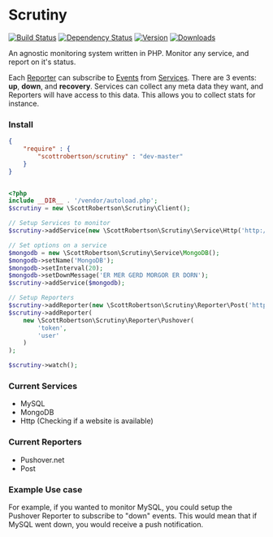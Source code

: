 Scrutiny
=======

[![Build Status](https://travis-ci.org/scottrobertson/scrutiny.png?branch=master)](https://travis-ci.org/scottrobertson/scrutiny)
[![Dependency Status](https://www.versioneye.com/user/projects/52111318632bac39a200ac50/badge.png)](https://www.versioneye.com/user/projects/52111318632bac39a200ac50)
[![Version](https://poser.pugx.org/scottrobertson/scrutiny/version.png)](https://packagist.org/packages/scottrobertson/scrutiny)
[![Downloads](https://poser.pugx.org/scottrobertson/scrutiny/d/total.png)](https://packagist.org/packages/scottrobertson/scrutiny)


An agnostic monitoring system written in PHP. Monitor any service, and report on it's status.

Each [Reporter](https://github.com/scottrobertson/scrutiny/wiki/Reporter) can subscribe to [Events](https://github.com/scottrobertson/scrutiny/wiki/Events) from [Services](https://github.com/scottrobertson/scrutiny/wiki/Service). There are 3 events: **up**, **down**, and **recovery**. Services can collect any meta data they want, and Reporters will have access to this data. This allows you to collect stats for instance.

### Install

```json
{
    "require" : {
        "scottrobertson/scrutiny" : "dev-master"
    }
}
```

```php

<?php
include __DIR__ . '/vendor/autoload.php';
$scrutiny = new \ScottRobertson\Scrutiny\Client();

// Setup Services to monitor
$scrutiny->addService(new \ScottRobertson\Scrutiny\Service\Http('http://example.com'));

// Set options on a service
$mongodb = new \ScottRobertson\Scrutiny\Service\MongoDB();
$mongodb->setName('MongoDB');
$mongodb->setInterval(20);
$mongodb->setDownMessage('ER MER GERD MORGOR ER DORN');
$scrutiny->addService($mongodb);

// Setup Reporters
$scrutiny->addReporter(new \ScottRobertson\Scrutiny\Reporter\Post('http://api.example.com'));
$scrutiny->addReporter(
    new \ScottRobertson\Scrutiny\Reporter\Pushover(
        'token',
        'user'
    )
);

$scrutiny->watch();
```

### Current Services
 - MySQL
 - MongoDB
 - Http (Checking if a website is available)

### Current Reporters
 - Pushover.net
 - Post

### Example Use case
For example, if you wanted to monitor MySQL, you could setup the Pushover Reporter to subscribe to "down" events. This would mean that if MySQL went down, you would receive a push notification.
